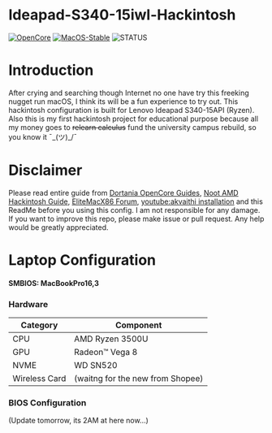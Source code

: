 # Ideapad-S340-15iwl-Hackintosh
[![OpenCore](https://img.shields.io/badge/OpenCore-v0.9.9-blue)](https://github.com/acidanthera/OpenCorePkg)
[![MacOS-Stable](https://img.shields.io/badge/MacOS-13.6.6-blueviolet)](https://www.apple.com/macos/)
![STATUS](https://img.shields.io/badge/STATUS-BETAv0.1-blueviolet.svg)


# Introduction
After crying and searching though Internet no one have try this freeking nugget run macOS, I think its will be a fun experience to try out. This hackintosh configuration is built for Lenovo Ideapad S340-15API (Ryzen). Also this is my first hackintosh project for educational purpose because all my money goes to ~~relearn calculus~~ fund the university campus rebuild, so you know it ¯\_(ツ)_/¯

# Disclaimer
Please read entire guide from [Dortania OpenCore Guides](https://dortania.github.io/OpenCore-Install-Guide/), [Noot AMD Hackintosh Guide](https://chefkissinc.github.io/), [EliteMacX86 Forum](https://elitemacx86.com/feeds/), [youtube:akvaithi installation](https://www.youtube.com/watch?v=CdLvTaBCYyA&t=1751s) and this ReadMe before you using this config. I am not responsible for any damage. If you want to improve this repo, please make issue or pull request. Any help would be greatly appreciated.

# Laptop Configuration
#### SMBIOS: MacBookPro16,3
 ### Hardware
| Category      | Component                       |
|---------------|---------------------------------|
| CPU           | AMD Ryzen 3500U                 |
| GPU           | Radeon™ Vega 8                  |
| NVME          | WD SN520                        |
| Wireless Card | (waitng for the new from Shopee)|

 ### BIOS Configuration
 (Update tomorrow, its 2AM at here now...)
